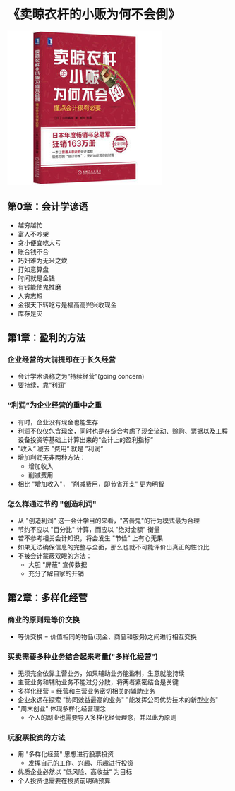 # 《卖晾衣杆的小贩为何不会倒》

![9787111546115](../../static/img/9787111546115.jpg)

## 第0章：会计学谚语

- 越穷越忙
- 富人不吵架
- 贪小便宜吃大亏
- 账合钱不合
- 巧妇难为无米之炊
- 打如意算盘
- 时间就是金钱
- 有钱能使鬼推磨
- 人穷志短
- 金银天下转吃亏是福高高兴兴收现金
- 库存是灾

## 第1章：盈利的方法

### 企业经营的大前提即在于长久经营

- 会计学术语称之为“持续经营”(going concern)
- 要持续，靠“利润”

### “利润”为企业经营的重中之重

- 有时，企业没有现金也能生存
- 利润不仅仅包含现金，同时也是在综合考虑了现金流动、赊购、票据以及工程设备投资等基础上计算出来的“会计上的盈利指标”
- ”收入“ 减去 ”费用“ 就是 ”利润“
- 增加利润无非两种方法：
  - 增加收入
  - 削减费用
- 相比 "增加收入"， "削减费用，即节省开支" 更为明智

### 怎么样通过节约 "创造利润"

- 从 "创造利润" 这一会计学目的来看，"吝啬鬼"的行为模式最为合理
- 节约不应以 "百分比" 计算，而应以 "绝对金额" 衡量
- 若不参考相关会计知识，将会发生 "节俭" 上有心无果
- 如果无法确保信息的完整与全面，那么也就不可能评价出真正的性价比
- 不被会计蒙蔽双眼的方法：
  - 大胆 "屏蔽" 宣传数据
  - 充分了解自家的开销

## 第2章：多样化经营

### 商业的原则是等价交换

- 等价交换 = 价值相同的物品(现金、商品和服务)之间进行相互交换

### 买卖需要多种业务结合起来考量("多样化经营")

- 无须完全依靠主营业务，如果辅助业务能盈利，生意就能持续
- 主营业务和辅助业务不能过分分散，将两者紧密结合是关键
- 多样化经营 = 经营和主营业务密切相关的辅助业务
- 企业永远在探索 "协同效益最高的业务" "能发挥公司优势技术的新型业务"
- "周末创业" 体现多样化经营理念
  - 个人的副业也需要导入多样化经营理念，并以此为原则

### 玩股票投资的方法

- 用 "多样化经营" 思想进行股票投资
  - 发挥自己的工作、兴趣、乐趣进行投资
- 优质企业必然以 "低风险、高收益" 为目标
- 个人投资也需要在投资前明确预算